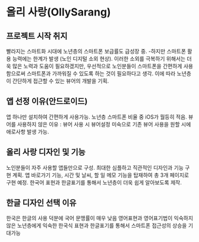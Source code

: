 # 올리 사랑(OllySarang)

## 프로젝트 시작 취지

빨라지는 스마트화 시대에 노년층의 스마트폰 보급률도 급성장 중. -하지만 스마트폰 활용 능력에는 한계가 발생 (노인 디지털 소외 현상). 이러한 소외를 극복하기 위해서는 더욱 많은 노력과 도움이 필요하겠지만, 우선적으로 노인분들이 스마트폰을 간편하게 사용함으로써 스마트폰과 가까워질 수 있도록 하는 것이 필요하다고 생각. 이에 따라 노년층이 간단하게 접근할 수 있는 뷰어의 개발을 기획.

## 앱 선정 이유(안드로이드)

앱 하나만 설치하여 간편하게 사용가능. 노년층 스마트폰 비율 중 iOS가 월등히 적음. 뷰어를 사용하지 않은 이유 : 뷰어 사용 시 뷰어설정 미숙으로 기존 뷰어 사용을 원할 시에 애로사항 발생 가능.

## 올리 사랑 디자인 및 기능

노인분들이 자주 사용할 앱들만으로 구성. 최대한 심플하고 직관적인 디자인과 기능 구현 계획. 앱 바로가기 기능, 시간 및 날씨, 할 일 메모 기능을 탑재하여 총 3개 페이지로 구현 예정. 한국어 표현과 한글표기를 통해서 노년층이 더욱 쉽게 알아보도록 제작.

## 한글 디자인 선택 이유

한국은 한글의 사용 덕분에 국어 문맹률이 매우 낮음 영어표현과 영어표기법이 익숙하지 않은 노년층에게 익숙한 한국식 표현과 한글표기를 통해서 스마트폰 접근성의 상승을 기대가능